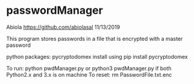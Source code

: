 # passwordManager


Abiola
https://github.com/abiolasal
11/13/2019

This program stores passwords in a file 
that is encrypted with a master password

python packages: pycryptodomex 
install using pip install pycryptodomex 

To run:
   python pwdManager.py or python3 pwdManager.py if both Python2.x and 3.x is on machine
To reset:
   rm PasswordFile.txt.enc
